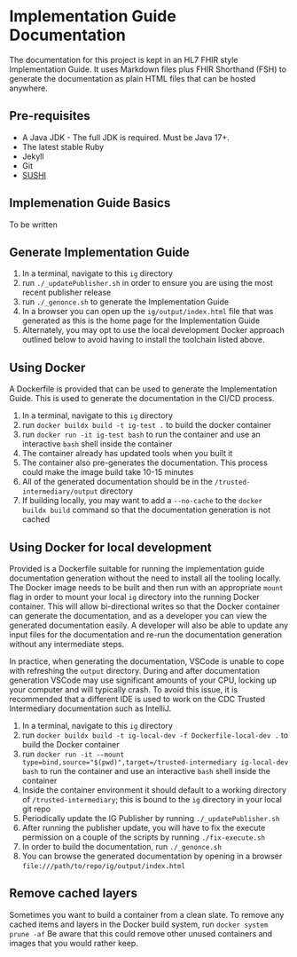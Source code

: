 # Implementation Guide Documentation

The documentation for this project is kept in an HL7 FHIR style Implementation Guide.  It uses Markdown files plus FHIR Shorthand (FSH) to generate the documentation as plain HTML files that can be hosted anywhere.

## Pre-requisites

- A Java JDK - The full JDK is required.  Must be Java 17+.
- The latest stable Ruby
- Jekyll
- Git
- [SUSHI](https://fshschool.org/docs/sushi/installation/)

## Implemenation Guide Basics

To be written

## Generate Implementation Guide

1. In a terminal, navigate to this `ig` directory
1. run `./_updatePublisher.sh` in order to ensure you are using the most recent publisher release
1. run `./_genonce.sh` to generate the Implementation Guide
1. In a browser you can open up the `ig/output/index.html` file that was generated as this is the home page for the Implementation Guide
2. Alternately, you may opt to use the local development Docker approach outlined below to avoid having to install the toolchain listed above.

## Using Docker

A Dockerfile is provided that can be used to generate the Implementation Guide.  This is used to generate the documentation in the CI/CD process.

1. In a terminal, navigate to this `ig` directory
1. run `docker buildx build -t ig-test .` to build the docker container
1. run `docker run -it ig-test bash` to run the container and use an interactive `bash` shell inside the container
1. The container already has updated tools when you built it
1. The container also pre-generates the documentation.  This process could make the image build take 10-15 minutes
1. All of the generated documentation should be in the `/trusted-intermediary/output` directory
1. If building locally, you may want to add a `--no-cache` to the `docker buildx build` command so that the documentation generation is not cached

## Using Docker for local development

Provided is a Dockerfile suitable for running the implementation guide documentation generation without the need to install all the tooling locally.
The Docker image needs to be built and then run with an appropriate `mount` flag in order to mount your local `ig` directory into the running Docker container.
This will allow bi-directional writes so that the Docker container can generate the documentation, and as a developer you can view the generated documentation easily.
A developer will also be able to update any input files for the documentation and re-run the documentation generation without any intermediate steps.

In practice, when generating the documentation, VSCode is unable to cope with refreshing the `output` directory.  During and after documentation generation
VSCode may use significant amounts of your CPU, locking up your computer and will typically crash.  To avoid this issue, it is recommended that a different
IDE is used to work on the CDC Trusted Intermediary documentation such as IntelliJ.

1. In a terminal, navigate to this `ig` directory
2. run `docker buildx build -t ig-local-dev -f Dockerfile-local-dev .` to build the Docker container
3. run `docker run -it --mount type=bind,source="$(pwd)",target=/trusted-intermediary ig-local-dev bash` to run the container and use an interactive `bash` shell inside the container
4. Inside the container environment it should default to a working directory of `/trusted-intermediary`; this is bound to the `ig` directory in your local git repo
5. Periodically update the IG Publisher by running `./_updatePublisher.sh`
6. After running the publisher update, you will have to fix the execute permission on a couple of the scripts by running `./fix-execute.sh`
7. In order to build the documentation, run `./_genonce.sh`
8. You can browse the generated documentation by opening in a browser `file:///path/to/repo/ig/output/index.html`

## Remove cached layers

Sometimes you want to build a container from a clean slate.  To remove any cached items and layers in the Docker build system, run `docker system prune -af`
Be aware that this could remove other unused containers and images that you would rather keep.
